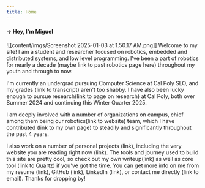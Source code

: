 ```yaml
---
title: Home
---
```

<h4>→ Hey, I'm Miguel</h4>
![[content/imgs/Screenshot 2025-01-03 at 1.50.17 AM.png]]
Welcome to my site! I am a student and researcher focused on robotics, embedded and distributed systems, and low level programming. I've been a part of robotics for nearly a decade (maybe link to past robotics page here) throughout my youth and through to now.

I'm currently an undergrad pursuing Computer Science at Cal Poly SLO, and my grades (link to transcript) aren't too shabby. I have also been lucky enough to pursue research(link to page on research) at Cal Poly, both over Summer 2024 and continuing this Winter Quarter 2025. 

I am deeply involved with a number of organizations on campus, chief among them being our robotics(link to website) team, which I have contributed (link to my own page) to steadily and significantly throughout the past 4 years. 

I also work on a number of personal projects (link), including the very website you are reading right now (link). The tools and journey  used to build this site are pretty cool, so check out my own writeup(link) as well as core tool (link to Quartz) if you've got the time. You can get more info on me from my resume (link), GitHub (link), LinkedIn (link), or contact me directly (link to email). Thanks for dropping by!